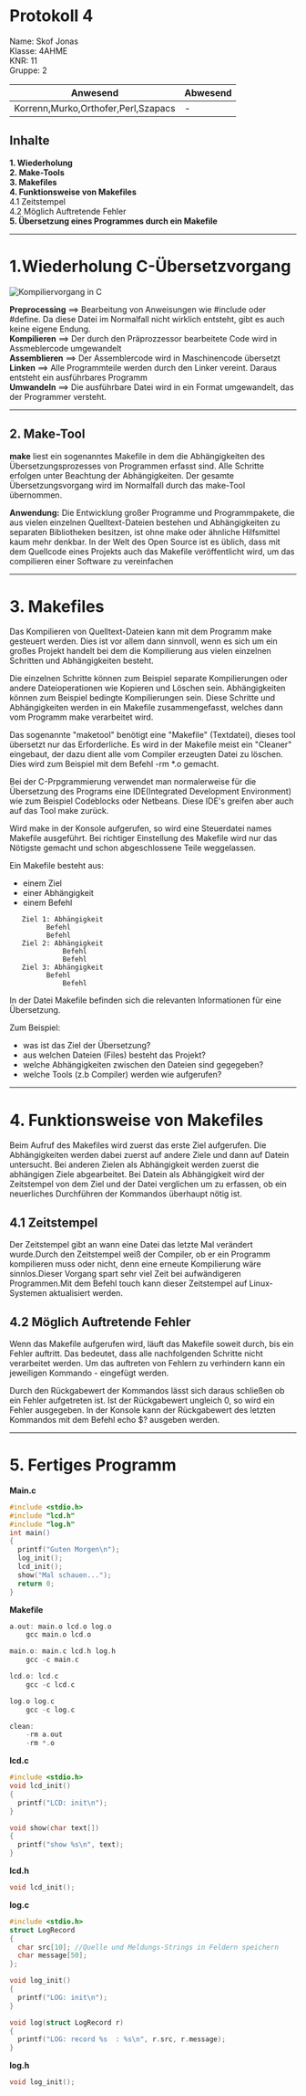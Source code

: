 # Protokoll 4 #
Name: Skof Jonas  
Klasse: 4AHME  
KNR: 11  
Gruppe: 2  


| Anwesend  | Abwesend  |
|---|---|
| Korrenn,Murko,Orthofer,Perl,Szapacs | -  |



## Inhalte ##  
**1.  Wiederholung**        
**2.  Make-Tools**        
**3.  Makefiles**       
**4.  Funktionsweise von Makefiles**      
	4.1 Zeitstempel      
	4.2 Möglich Auftretende Fehler      
**5.  Übersetzung eines Programmes durch ein Makefile**            

***


# 1.Wiederholung C-Übersetzvorgang #


![Kompiliervorgang in C](compiling.png) 

**Preprocessing** ==> Bearbeitung von Anweisungen wie #include oder #define. Da diese Datei im Normalfall nicht wirklich                          			    entsteht, gibt es auch keine eigene Endung.  
**Kompilieren** ==>		Der durch den Präprozzessor bearbeitete Code wird in Assmeblercode umgewandelt    
**Assemblieren** ==>	Der Assemblercode wird in Maschinencode übersetzt  
**Linken** ==>	      Alle Programmteile werden durch den Linker vereint. Daraus entsteht ein ausführbares Programm  
**Umwandeln** ==>	    Die ausführbare Datei wird in ein Format umgewandelt, das der Programmer versteht.

***

## 2. Make-Tool ##
**make** liest ein sogenanntes Makefile in dem die Abhängigkeiten des Übersetzungsprozesses von Programmen erfasst sind.  Alle Schritte erfolgen unter Beachtung der Abhängigkeiten.
Der gesamte Übersetzungsvorgang wird im Normalfall durch das make-Tool übernommen.

**Anwendung:**
Die Entwicklung großer Programme und Programmpakete, die aus vielen einzelnen Quelltext-Dateien bestehen und Abhängigkeiten zu separaten Bibliotheken besitzen, ist ohne make oder ähnliche Hilfsmittel kaum mehr denkbar. 
In der Welt des Open Source ist es üblich, dass mit dem Quellcode eines Projekts auch das Makefile veröffentlicht wird, um das compilieren einer Software zu vereinfachen
***
# 3. Makefiles #
Das Kompilieren von Quelltext-Dateien kann mit dem Programm make gesteuert werden. Dies ist vor allem dann sinnvoll, wenn es sich um ein großes Projekt handelt bei dem die Kompilierung aus vielen einzelnen Schritten und Abhängigkeiten besteht. 

Die einzelnen Schritte können zum Beispiel separate Kompilierungen oder andere Dateioperationen wie Kopieren und Löschen sein. Abhängigkeiten können zum Beispiel bedingte Kompilierungen sein. Diese Schritte und Abhängigkeiten werden in ein Makefile zusammengefasst, welches dann vom Programm make verarbeitet wird.

Das sogenannte "maketool" benötigt eine "Makefile" (Textdatei), dieses tool übersetzt nur das Erforderliche. Es wird in der Makefile meist ein "Cleaner" eingebaut, der dazu dient alle vom Compiler erzeugten Datei zu löschen. Dies wird zum Beispiel mit dem Befehl -rm *.o gemacht.

Bei der C-Prpgrammierung verwendet man normalerweise für die Übersetzung des Programs eine IDE(Integrated Development Environment) wie zum Beispiel Codeblocks oder Netbeans. Diese IDE's greifen aber auch auf das Tool make zurück.

Wird make in der Konsole aufgerufen, so wird eine Steuerdatei names Makefile ausgeführt.
Bei richtiger Einstellung des Makefile wird nur das Nötigste gemacht und schon abgeschlossene Teile weggelassen.

Ein Makefile besteht aus:
   *  einem Ziel
   *  einer Abhängigkeit
   *  einem Befehl
```   
   Ziel 1: Abhängigkeit  
	     Befehl  
	     Befehl  
   Ziel 2: Abhängigkeit  
    	     Befehl 
    	     Befehl 
   Ziel 3: Abhängigkeit  
	     Befehl 
             Befehl 
```   

In der Datei Makefile befinden sich die relevanten Informationen für eine Übersetzung.

Zum Beispiel:
   *  was ist das Ziel der Übersetzung?
   *  aus welchen Dateien (Files) besteht das Projekt?
   *  welche Abhängigkeiten zwischen den Dateien sind gegegeben?
   *  welche Tools (z.b Compiler) werden wie aufgerufen?

***
# 4. Funktionsweise von Makefiles #
Beim Aufruf des Makefiles wird zuerst das erste Ziel aufgerufen. Die Abhängigkeiten werden dabei zuerst auf andere Ziele und dann auf Datein untersucht. Bei anderen Zielen als Abhängigkeit werden zuerst die abhängigen Ziele abgearbeitet. 
Bei Datein als Abhängigkeit wird der Zeitstempel von dem Ziel und der Datei verglichen um zu erfassen, ob ein neuerliches Durchführen der Kommandos überhaupt nötig ist.

## 4.1 Zeitstempel ##
Der Zeitstempel gibt an wann eine Datei das letzte Mal verändert wurde.Durch den Zeitstempel weiß der Compiler, ob er ein Programm kompilieren muss oder nicht, denn eine erneute Kompilierung wäre sinnlos.Dieser Vorgang spart sehr viel Zeit bei aufwändigeren Programmen.Mit dem Befehl touch kann dieser Zeitstempel auf Linux-Systemen aktualisiert werden.
  
## 4.2 Möglich Auftretende Fehler ##
Wenn das Makefile aufgerufen wird, läuft das Makefile soweit durch, bis ein Fehler auftritt. Das bedeutet, dass alle nachfolgenden Schritte nicht verarbeitet werden. Um das auftreten von Fehlern zu verhindern kann ein jeweiligen Kommando *-* eingefügt werden.

Durch den Rückgabewert der Kommandos lässt sich daraus schließen ob ein Fehler aufgetreten ist. Ist der Rückgabewert ungleich 0, so wird ein Fehler ausgegeben. In der Konsole kann der Rückgabewert des letzten Kommandos mit dem Befehl echo $? ausgeben werden.

***
# 5. Fertiges Programm #

**Main.c**

```c
#include <stdio.h>
#include "lcd.h"
#include "log.h"
int main()
{
  printf("Guten Morgen\n");
  log_init();
  lcd_init();
  show("Mal schauen...");
  return 0;
}
```

**Makefile**

```c
a.out: main.o lcd.o log.o
	gcc main.o lcd.o

main.o: main.c lcd.h log.h
	gcc -c main.c

lcd.o: lcd.c
	gcc -c lcd.c

log.o log.c
	gcc -c log.c

clean:
	-rm a.out
	-rm *.o 

```

**lcd.c**

```c
#include <stdio.h>
void lcd_init()
{
  printf("LCD: init\n");
}

void show(char text[])
{
  printf("show %s\n", text);
}

```

**lcd.h**

```c
void lcd_init();
```

**log.c**
```c
#include <stdio.h>
struct LogRecord
{
  char src[10];	//Quelle und Meldungs-Strings in Feldern speichern
  char message[50];
};

void log_init() 
{
  printf("LOG: init\n");
}

void log(struct LogRecord r)
{
  printf("LOG: record %s  : %s\n", r.src, r.message);
}

```
**log.h**
```c
void log_init();

```







































